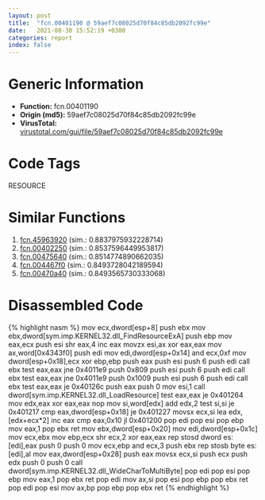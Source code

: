 ```yaml
---
layout: post
title:  "fcn.00401190 @ 59aef7c08025d70f84c85db2092fc99e"
date:   2021-08-30 15:52:19 +0300
categories: report
index: false
---
```


# Generic Information
- **Function:** fcn.00401190
- **Origin (md5):** 59aef7c08025d70f84c85db2092fc99e
- **VirusTotal:** [virustotal.com/gui/file/59aef7c08025d70f84c85db2092fc99e][virustotal_ref]

# Code Tags
<span class="tag" id="RESOURCE">RESOURCE</span>


# Similar Functions

1. [fcn.45963920][similar_1_ref] (sim.: 0.8837975932228714)
2. [fcn.00402250][similar_2_ref] (sim.: 0.8537596449953817)
3. [fcn.00475640][similar_3_ref] (sim.: 0.8514774890662035)
4. [fcn.004467f0][similar_4_ref] (sim.: 0.8493728042189594)
5. [fcn.00470a40][similar_5_ref] (sim.: 0.8493565730333068)


# Disassembled Code

{% highlight nasm %}
mov ecx,dword[esp+8]
push ebx
mov ebx,dword[sym.imp.KERNEL32.dll_FindResourceExA]
push ebp
mov eax,ecx
push esi
shr eax,4
inc eax
movzx esi,ax
xor eax,eax
mov ax,word[0x4343f0]
push edi
mov edi,dword[esp+0x14]
and ecx,0xf
mov dword[esp+0x18],ecx
xor ebp,ebp
push eax
push esi
push 6
push edi
call ebx
test eax,eax
jne 0x4011e9
push 0x809
push esi
push 6
push edi
call ebx
test eax,eax
jne 0x4011e9
push 0x1009
push esi
push 6
push edi
call ebx
test eax,eax
je 0x40126c
push eax
push 0
mov esi,1
call dword[sym.imp.KERNEL32.dll_LoadResource]
test eax,eax
je 0x401264
mov edx,eax
xor eax,eax
nop
mov si,word[edx]
add edx,2
test si,si
je 0x401217
cmp eax,dword[esp+0x18]
je 0x401227
movsx ecx,si
lea edx,[edx+ecx*2]
inc eax
cmp eax,0x10
jl 0x401200
pop edi
pop esi
pop ebp
mov eax,1
pop ebx
ret
mov ebx,dword[esp+0x20]
mov edi,dword[esp+0x1c]
mov ecx,ebx
mov ebp,ecx
shr ecx,2
xor eax,eax
rep stosd dword es:[edi],eax
push 0
push 0
mov ecx,ebp
and ecx,3
push ebx
rep stosb byte es:[edi],al
mov eax,dword[esp+0x28]
push eax
movsx ecx,si
push ecx
push edx
push 0
push 0
call dword[sym.imp.KERNEL32.dll_WideCharToMultiByte]
pop edi
pop esi
pop ebp
mov eax,1
pop ebx
ret
pop edi
mov ax,si
pop esi
pop ebp
pop ebx
ret
pop edi
pop esi
mov ax,bp
pop ebp
pop ebx
ret
{% endhighlight %}


[similar_1_ref]: /report/fcn.45963920@284c9c9722cef7520dddfe58806fd72f
[similar_2_ref]: /report/fcn.00402250@a2475448bf4050c1583e1970984a4d00
[similar_3_ref]: /report/fcn.00475640@4fe6510221c33bf023f6abed461fc13f
[similar_4_ref]: /report/fcn.004467f0@4fe6510221c33bf023f6abed461fc13f
[similar_5_ref]: /report/fcn.00470a40@4fe6510221c33bf023f6abed461fc13f
[virustotal_ref]: https://www.virustotal.com/gui/file/59aef7c08025d70f84c85db2092fc99e